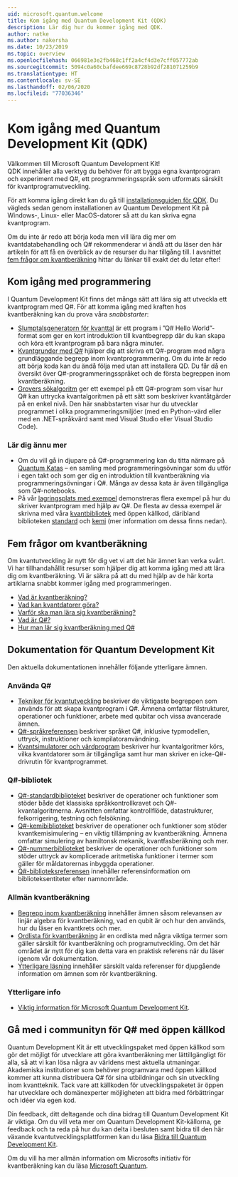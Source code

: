 ```yaml
---
uid: microsoft.quantum.welcome
title: Kom igång med Quantum Development Kit (QDK)
description: Lär dig hur du kommer igång med QDK.
author: natke
ms.author: nakersha
ms.date: 10/23/2019
ms.topic: overview
ms.openlocfilehash: 066981e3e2fb468c1ff2a4cf4d3e7cff057772ab
ms.sourcegitcommit: 5094c0a60cbafdee669c8728b92df281071259b9
ms.translationtype: HT
ms.contentlocale: sv-SE
ms.lasthandoff: 02/06/2020
ms.locfileid: "77036346"
---
```

# <a name="get-started-with-the-quantum-development-kit-qdk"></a>Kom igång med Quantum Development Kit (QDK)

Välkommen till Microsoft Quantum Development Kit!  
QDK innehåller alla verktyg du behöver för att bygga egna kvantprogram och experiment med Q#, ett programmeringsspråk som utformats särskilt för kvantprogramutveckling. 

För att komma igång direkt kan du gå till [installationsguiden för QDK](xref:microsoft.quantum.install).
Du vägleds sedan genom installationen av Quantum Development Kit på Windows-, Linux- eller MacOS-datorer så att du kan skriva egna kvantprogram.

Om du inte är redo att börja koda men vill lära dig mer om kvantdatabehandling och Q# rekommenderar vi ändå att du läser den här artikeln för att få en överblick av de resurser du har tillgång till. I avsnittet [fem frågor om kvantberäkning](#five-questions-about-quantum-computing) hittar du länkar till exakt det du letar efter!

## <a name="get-started-programming"></a>Kom igång med programmering

I Quantum Development Kit finns det många sätt att lära sig att utveckla ett kvantprogram med Q#.
För att komma igång med kraften hos kvantberäkning kan du prova våra *snabbstarter*:

* [Slumptalsgeneratorn för kvanttal](xref:microsoft.quantum.quickstarts.qrng) är ett program i ”Q# Hello World”-format som ger en kort introduktion till kvantbegrepp där du kan skapa och köra ett kvantprogram på bara några minuter.
* [Kvantgrunder med Q#](xref:microsoft.quantum.write-program) hjälper dig att skriva ett Q#-program med några grundläggande begrepp inom kvantprogrammering. 
    Om du inte är redo att börja koda kan du ändå följa med utan att installera QD. Du får då en översikt över Q#-programmeringsspråket och de första begreppen inom kvantberäkning.
* [Grovers sökalgoritm](xref:microsoft.quantum.quickstarts.search) ger ett exempel på ett Q#-program som visar hur Q# kan uttrycka kvantalgoritmen på ett sätt som beskriver kvantåtgärder på en enkel nivå. 
    Den här snabbstarten visar hur du utvecklar programmet i olika programmeringsmiljöer (med en Python-värd eller med en .NET-språkvärd samt med Visual Studio eller Visual Studio Code).

### <a name="learning-further"></a>Lär dig ännu mer
* Om du vill gå in djupare på Q#-programmering kan du titta närmare på [Quantum Katas](https://github.com/Microsoft/QuantumKatas) – en samling med programmeringsövningar som du utför i egen takt och som ger dig en introduktion till kvantberäkning via programmeringsövningar i Q#.
    Många av dessa kata är även tillgängliga som Q#-notebooks. 
* På vår [lagringsplats med exempel](https://github.com/Microsoft/Quantum) demonstreras flera exempel på hur du skriver kvantprogram med hjälp av Q#. De flesta av dessa exempel är skrivna med våra [kvantbibliotek](https://github.com/Microsoft/QuantumLibraries) med öppen källkod, däribland biblioteken [standard](xref:microsoft.quantum.libraries.standard.intro) och [kemi](xref:microsoft.quantum.chemistry.concepts.intro) (mer information om dessa finns nedan).

## <a name="five-questions-about-quantum-computing"></a>Fem frågor om kvantberäkning

Om kvantutveckling är nytt för dig vet vi att det här ämnet kan verka svårt. Vi har tillhandahållit resurser som hjälper dig att komma igång med att lära dig om kvantberäkning. Vi är säkra på att du med hjälp av de här korta artiklarna snabbt kommer igång med programmeringen.
* [Vad är kvantberäkning?](xref:microsoft.quantum.overview.what)
* [Vad kan kvantdatorer göra?](xref:microsoft.quantum.overview.computers)
* [Varför ska man lära sig kvantberäkning?](xref:microsoft.quantum.overview.why)
* [Vad är Q#?](xref:microsoft.quantum.overview.qsharp)
* [Hur man lär sig kvantberäkning med Q#](xref:microsoft.quantum.overview.learn)

## <a name="quantum-development-kit-documentation"></a>Dokumentation för Quantum Development Kit

Den aktuella dokumentationen innehåller följande ytterligare ämnen.

### <a name="using-q"></a>Använda Q#
* [Tekniker för kvantutveckling](xref:microsoft.quantum.techniques.intro) beskriver de viktigaste begreppen som används för att skapa kvantprogram i Q#. Ämnena omfattar filstrukturer, operationer och funktioner, arbete med qubitar och vissa avancerade ämnen.
* [Q#-språkreferensen](xref:microsoft.quantum.language.intro) beskriver språket Q#, inklusive typmodellen, uttryck, instruktioner och kompilatoranvändning.
* [Kvantsimulatorer och värdprogram](xref:microsoft.quantum.machines) beskriver hur kvantalgoritmer körs, vilka kvantdatorer som är tillgängliga samt hur man skriver en icke-Q#-drivrutin för kvantprogrammet.

### <a name="q-libraries"></a>Q#-bibliotek
* [Q#-standardbiblioteket](xref:microsoft.quantum.libraries.standard.intro) beskriver de operationer och funktioner som stöder både det klassiska språkkontrollkravet och Q#-kvantalgoritmerna. 
    Avsnitten omfattar kontrollflöde, datastrukturer, felkorrigering, testning och felsökning. 
* [Q#-kemibiblioteket](xref:microsoft.quantum.chemistry.concepts.intro) beskriver de operationer och funktioner som stöder kvantkemisimulering – en viktig tillämpning av kvantberäkning. Ämnena omfattar simulering av hamiltonsk mekanik, kvantfasberäkning och mer.
* [Q#-nummerbiblioteket](xref:microsoft.quantum.numerics.intro) beskriver de operationer och funktioner som stöder uttryck av komplicerade aritmetiska funktioner i termer som gäller för måldatorernas inbyggda operationer.
* [Q#-biblioteksreferensen](xref:microsoft.quantum.standardlibsintro) innehåller referensinformation om biblioteksentiteter efter namnområde.

### <a name="general-quantum-computing"></a>Allmän kvantberäkning
* [Begrepp inom kvantberäkning](xref:microsoft.quantum.concepts.intro) innehåller ämnen såsom relevansen av linjär algebra för kvantberäkning, vad en qubit är och hur den används, hur du läser en kvantkrets och mer.
* [Ordlista för kvantberäkning](xref:microsoft.quantum.glossary) är en ordlista med några viktiga termer som gäller särskilt för kvantberäkning och programutveckling. 
    Om det här området är nytt för dig kan detta vara en praktisk referens när du läser igenom vår dokumentation.
* [Ytterligare läsning](xref:microsoft.quantum.more-information) innehåller särskilt valda referenser för djupgående information om ämnen som rör kvantberäkning.

### <a name="additional-info"></a>Ytterligare info
* [Viktig information för Microsoft Quantum Development Kit](xref:microsoft.quantum.relnotes).


## <a name="be-a-part-of-the-q-open-source-community"></a>Gå med i communityn för Q# med öppen källkod
Quantum Development Kit är ett utvecklingspaket med öppen källkod som gör det möjligt för utvecklare att göra kvantberäkning mer lättillgängligt för alla, så att vi kan lösa några av världens mest aktuella utmaningar.  Akademiska institutioner som behöver programvara med öppen källkod kommer att kunna distribuera Q# för sina utbildningar och sin utveckling inom kvantteknik. Tack vare att källkoden för utvecklingspaketet är öppen har utvecklare och domänexperter möjligheten att bidra med förbättringar och idéer via egen kod.

Din feedback, ditt deltagande och dina bidrag till Quantum Development Kit är viktiga.  Om du vill veta mer om Quantum Development Kit-källorna, ge feedback och ta reda på hur du kan delta i besluten samt bidra till den här växande kvantutvecklingsplattformen kan du läsa [Bidra till Quantum Development Kit](xref:microsoft.quantum.contributing).

Om du vill ha mer allmän information om Microsofts initiativ för kvantberäkning kan du läsa [Microsoft Quantum](https://www.microsoft.com/en-us/quantum/).
